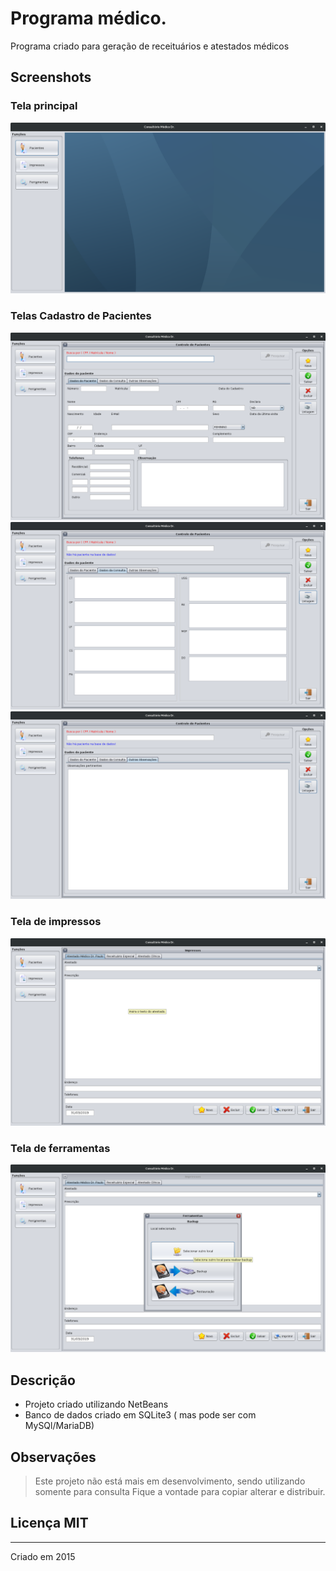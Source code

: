 # Programa médico.

Programa criado para geração de receituários e atestados médicos

## Screenshots

### Tela principal
![tela_principal](./.dev/screenshots/tela_principal.png)

### Telas Cadastro de Pacientes
![tela_cadastro_de_pacientes_1](./.dev/screenshots/tela_cadastro_de_pacientes_1.png)
![tela_cadastro_de_pacientes_2](./.dev/screenshots/tela_cadastro_de_pacientes_2.png)
![tela_cadastro_de_pacientes_3](./.dev/screenshots/tela_cadastro_de_pacientes_3.png)

### Tela de impressos
![tela_impressos](./.dev/screenshots/tela_de_impressos.png)

### Tela de ferramentas
![tela_ferramentas](./.dev/screenshots/tela_ferramentas.png)


## Descrição
- Projeto criado utilizando NetBeans
- Banco de dados criado em SQLite3 ( mas pode ser com MySQl/MariaDB)

## Observações
> Este projeto não está mais em desenvolvimento, sendo utilizando somente para consulta
> Fique a vontade para copiar alterar e distribuir.

## Licença MIT


---
Criado em 2015
